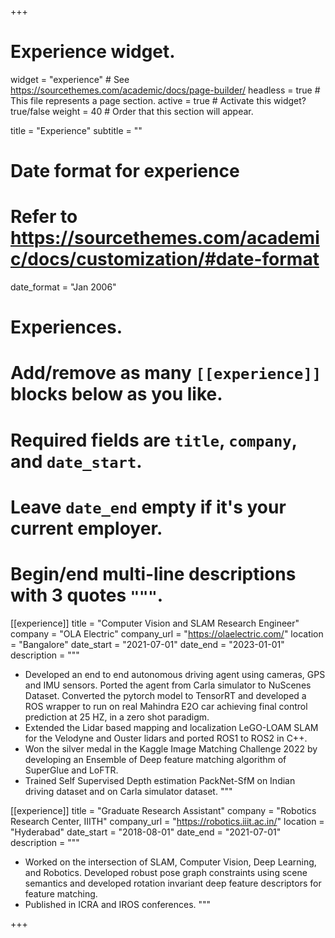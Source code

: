 +++
# Experience widget.
widget = "experience"  # See https://sourcethemes.com/academic/docs/page-builder/
headless = true  # This file represents a page section.
active = true  # Activate this widget? true/false
weight = 40  # Order that this section will appear.

title = "Experience"
subtitle = ""

# Date format for experience
#   Refer to https://sourcethemes.com/academic/docs/customization/#date-format
date_format = "Jan 2006"

# Experiences.
#   Add/remove as many `[[experience]]` blocks below as you like.
#   Required fields are `title`, `company`, and `date_start`.
#   Leave `date_end` empty if it's your current employer.
#   Begin/end multi-line descriptions with 3 quotes `"""`.
[[experience]]
  title = "Computer Vision and SLAM Research Engineer"
  company = "OLA Electric"
  company_url = "https://olaelectric.com/"
  location = "Bangalore"
  date_start = "2021-07-01"
  date_end = "2023-01-01"
  description = """
  * Developed an end to end autonomous driving agent using cameras, GPS and IMU sensors. Ported the agent from Carla simulator to NuScenes Dataset. Converted the pytorch model to TensorRT and developed a ROS wrapper to run on real Mahindra E2O car achieving final control prediction at 25 HZ, in a zero shot paradigm.
  * Extended the Lidar based mapping and localization LeGO-LOAM SLAM for the Velodyne and Ouster lidars and ported ROS1 to ROS2 in C++. 
  * Won the silver medal in the Kaggle Image Matching Challenge 2022 by developing an Ensemble of Deep feature matching algorithm of SuperGlue and LoFTR.
  * Trained Self Supervised Depth estimation PackNet-SfM on Indian driving dataset and on Carla simulator dataset.
  """

[[experience]]
  title = "Graduate Research Assistant"
  company = "Robotics Research Center, IIITH"
  company_url = "https://robotics.iiit.ac.in/"
  location = "Hyderabad"
  date_start = "2018-08-01"
  date_end = "2021-07-01"
  description = """
  * Worked on the intersection of SLAM, Computer Vision, Deep Learning, and Robotics. Developed robust pose graph constraints using scene semantics and developed rotation invariant deep feature descriptors for feature matching.
  * Published in ICRA and IROS conferences.
  """

+++
